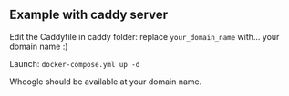 ## Example with caddy server

Edit the Caddyfile in caddy folder: replace `your_domain_name` with... your domain name :)

Launch: `docker-compose.yml up -d`

Whoogle should be available at your domain name.
